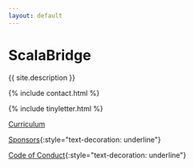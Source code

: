 ```yaml
---
layout: default
---
```


# ScalaBridge

{{ site.description }}

{% include contact.html %}

{% include tinyletter.html %}

[Curriculum](https://scalabridge.gitbooks.io/curriculum/content/)

[Sponsors](sponsors.html){:style="text-decoration: underline"}

[Code of Conduct](http://bridgefoundry.org/code-of-conduct/){:style="text-decoration: underline"}
